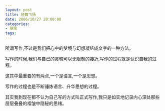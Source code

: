 ```yaml
---
layout: post
title: 轻舞飞扬
date: 2006/10/27 20:00:00
categories: 
- 随笔
tags: 
---
```


所谓写作,不过是我们把心中的梦境与幻想凝结成文字的一种方法。

写作的时候,我们与自已的灵魂可以无限制的接近,写作的过程就是认识自我的过程。

这其中最重要的有两点,一个是语言,一个是思想。

写作的过程也是不断锤炼语言、升华思想的过程。

其实我到现在都不认为自己写的方式叫正式写作,我只是如实地记录内心深处那些层层叠叠的褶皱中隐秘的思绪。

